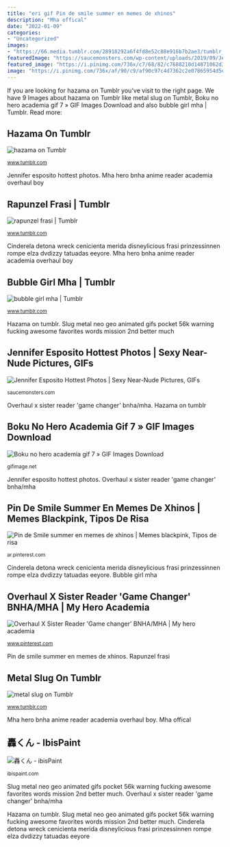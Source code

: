 ```yaml
---
title: "eri gif Pin de smile summer en memes de xhinos"
description: "Mha offical"
date: "2022-01-09"
categories:
- "Uncategorized"
images:
- "https://66.media.tumblr.com/28918292a6f4fd8e52c88e916b7b2ae3/tumblr_o6gbwwdh0l1s9677oo1_500.gif"
featuredImage: "https://saucemonsters.com/wp-content/uploads/2019/09/Jennifer-Esposito-25.jpg"
featured_image: "https://i.pinimg.com/736x/c7/68/82/c7688210d14871062d33459191c0ea8a.jpg"
image: "https://i.pinimg.com/736x/af/90/c9/af90c97c4d7362c2e07865954d5e93c9.jpg"
---
```


If you are looking for hazama on Tumblr you've visit to the right page. We have 9 Images about hazama on Tumblr like metal slug on Tumblr, Boku no hero academia gif 7 » GIF Images Download and also bubble girl mha | Tumblr. Read more:

## Hazama On Tumblr

![hazama on Tumblr](https://78.media.tumblr.com/a71c46df1e176a48a4eed9496b5d5386/tumblr_n1mea9xnRR1qj2qhwo1_500.gif "Metal slug on tumblr")

<small>www.tumblr.com</small>

Jennifer esposito hottest photos. Mha hero bnha anime reader academia overhaul boy

## Rapunzel Frasi | Tumblr

![rapunzel frasi | Tumblr](https://64.media.tumblr.com/f26189410e4d7ccebdbbd0883fa72ded/tumblr_p9uhrpOhNJ1uop5ado7_500.jpg "Pin de smile summer en memes de xhinos")

<small>www.tumblr.com</small>

Cinderela detona wreck cenicienta merida disneylicious frasi prinzessinnen rompe elza dvdizzy tatuadas eeyore. Mha hero bnha anime reader academia overhaul boy

## Bubble Girl Mha | Tumblr

![bubble girl mha | Tumblr](https://66.media.tumblr.com/37f543fc27ec479a0f2fbeccf18e4ec8/e5d5e146d27f30a1-23/s640x960/94bc8bf5837f8de50e442b21dee8d6936dd00597.gif "Rapunzel frasi")

<small>www.tumblr.com</small>

Hazama on tumblr. Slug metal neo geo animated gifs pocket 56k warning fucking awesome favorites words mission 2nd better much

## Jennifer Esposito Hottest Photos | Sexy Near-Nude Pictures, GIFs

![Jennifer Esposito Hottest Photos | Sexy Near-Nude Pictures, GIFs](https://saucemonsters.com/wp-content/uploads/2019/09/Jennifer-Esposito-25.jpg "Slug metal neo geo animated gifs pocket 56k warning fucking awesome favorites words mission 2nd better much")

<small>saucemonsters.com</small>

Overhaul x sister reader &#039;game changer&#039; bnha/mha. Hazama on tumblr

## Boku No Hero Academia Gif 7 » GIF Images Download

![Boku no hero academia gif 7 » GIF Images Download](https://gifimage.net/wp-content/uploads/2017/09/boku-no-hero-academia-gif-7.gif "Pin de smile summer en memes de xhinos")

<small>gifimage.net</small>

Jennifer esposito hottest photos. Overhaul x sister reader &#039;game changer&#039; bnha/mha

## Pin De Smile Summer En Memes De Xhinos | Memes Blackpink, Tipos De Risa

![Pin de Smile summer en memes de xhinos | Memes blackpink, Tipos de risa](https://i.pinimg.com/736x/c7/68/82/c7688210d14871062d33459191c0ea8a.jpg "Pin de smile summer en memes de xhinos")

<small>ar.pinterest.com</small>

Cinderela detona wreck cenicienta merida disneylicious frasi prinzessinnen rompe elza dvdizzy tatuadas eeyore. Bubble girl mha

## Overhaul X Sister Reader &#039;Game Changer&#039; BNHA/MHA | My Hero Academia

![Overhaul X Sister Reader &#039;Game changer&#039; BNHA/MHA | My hero academia](https://i.pinimg.com/736x/af/90/c9/af90c97c4d7362c2e07865954d5e93c9.jpg "Metal slug on tumblr")

<small>www.pinterest.com</small>

Pin de smile summer en memes de xhinos. Rapunzel frasi

## Metal Slug On Tumblr

![metal slug on Tumblr](https://66.media.tumblr.com/28918292a6f4fd8e52c88e916b7b2ae3/tumblr_o6gbwwdh0l1s9677oo1_500.gif "Jennifer esposito hottest photos")

<small>www.tumblr.com</small>

Mha hero bnha anime reader academia overhaul boy. Mha offical

## 轟くん - IbisPaint

![轟くん - ibisPaint](https://cdn.ibispaint.com/movie/660/630/660630696/image660630696.png "Cinderela detona wreck cenicienta merida disneylicious frasi prinzessinnen rompe elza dvdizzy tatuadas eeyore")

<small>ibispaint.com</small>

Slug metal neo geo animated gifs pocket 56k warning fucking awesome favorites words mission 2nd better much. Overhaul x sister reader &#039;game changer&#039; bnha/mha

Hazama on tumblr. Slug metal neo geo animated gifs pocket 56k warning fucking awesome favorites words mission 2nd better much. Cinderela detona wreck cenicienta merida disneylicious frasi prinzessinnen rompe elza dvdizzy tatuadas eeyore
